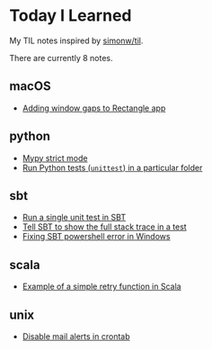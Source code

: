 # Today I Learned

My TIL notes inspired by [simonw/til](https://github.com/simonw/til).

There are currently 8 notes.

## macOS
* [Adding window gaps to Rectangle app](macOS/rectangle-app-gaps.md)

## python
* [Mypy strict mode](python/mypy-strict.md)
* [Run Python tests (`unittest`) in a particular folder](python/unittest-discover.md)

## sbt
* [Run a single unit test in SBT](sbt/run-single-test.md)
* [Tell SBT to show the full stack trace in a test](sbt/test-full-stack-trace.md)
* [Fixing SBT powershell error in Windows](sbt/windows-wbt-fix.md)

## scala
* [Example of a simple retry function in Scala](scala/retry.md)

## unix
* [Disable mail alerts in crontab](unix/no-email-crontab.md)

